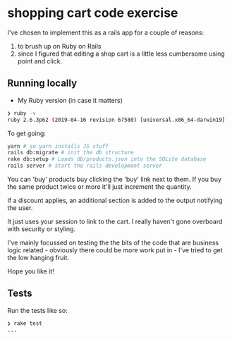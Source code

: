 # shopping cart code exercise

I've chosen to implement this as a rails app for a couple of reasons:

1. to brush up on Ruby on Rails
2. since I figured that editing a shop cart is a little less cumbersome using point and click.

## Running locally

* My Ruby version (in case it matters)

```bash
❯ ruby -v
ruby 2.6.3p62 (2019-04-16 revision 67580) [universal.x86_64-darwin19]
```

To get going:

```bash
yarn # so yarn installs JS stuff
rails db:migrate # init the db structure
rake db:setup # Loads db/products.json into the SQLite database
rails server # start the rails development server
```

You can 'buy' products buy clicking the 'buy' link next to them. If you buy
the same product twice or more it'll just increment the quantity.

If a discount applies, an additional section is added to the output notifying the user.

It just uses your session to link to the cart. I really haven't gone overboard with security or styling.

I've mainly focussed on testing the the bits of the code that are business
logic related - obviously there could be more work put in - I've
tried to get the low hanging fruit.

Hope you like it!

## Tests

Run the tests like so:

```bash
❯ rake test
...
```
